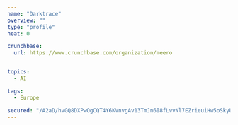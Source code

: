 ```yaml
---
name: "Darktrace"
overview: ""
type: "profile"
heat: 0

crunchbase:
  url: https://www.crunchbase.com/organization/meero


topics:
  - AI

tags:
  - Europe

secured: "/A2aD/hvGQ8DXPwOgCQT4Y6KVnvgAv13TmJn6I8fLvvNl7EZrieuiHw5oSkyUloN994apu4fIYZIMnJSH9Q2nnuxZnykxkTwYL44RaGwJvdz6aBTj7t0hnyrKkwUTy9hlSQVoaaS0WifeFRfGNRCtiCm66MU2Mci5t8r++hHP1B5QcWl9m7fhvezUkICVzDrglc/fA/qrPwj+pL7qM4mWc34jyDjymJZ55PGQqBbQe9/vBHuAZanZTFOv8wURRgJWPQsphPYLq01aEK5D63baZuSWOyIZLI4BXKOR50/KR84W9OsuuPag2OUM3AJhK41;A8eTrqv8dHZojqIHNh/ocw=="
---
```


